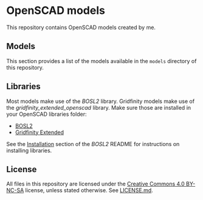# OpenSCAD models

This repository contains OpenSCAD models created by me.


## Models

This section provides a list of the models available in the `models` directory of this repository.


## Libraries

Most models make use of the _BOSL2_ library.
Gridfinity models make use of the _gridfinity_extended_openscad_ library.
Make sure those are installed in your OpenSCAD libraries folder:

- [BOSL2](https://github.com/BelfrySCAD/BOSL2)
- [Gridfinity Extended](https://github.com/ostat/gridfinity_extended_openscad)

See the [Installation](https://github.com/BelfrySCAD/BOSL2?tab=readme-ov-file#installation) section of the _BOSL2_ README for instructions on installing libraries.


## License

All files in this repository are licensed under the [Creative Commons 4.0 BY-NC-SA](https://creativecommons.org/licenses/by-nc-sa/4.0/) license, unless stated otherwise.
See [LICENSE.md](./LICENSE.md).
